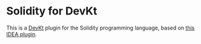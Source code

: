 # Solidity for DevKt

This is a [DevKt][0] plugin for the Solidity programming language, based on
[this IDEA plugin][1].

  [0]: https://github.com/ice1000/dev-kt
  [1]: https://github.com/intellij-solidity/intellij-solidity
